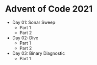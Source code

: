 # Advent of Code 2021

- Day 01: Sonar Sweep
  - Part 1
  - Part 2
- Day 02: Dive
  - Part 1
  - Part 2
- Day 03: Binary Diagnostic
  - Part 1
